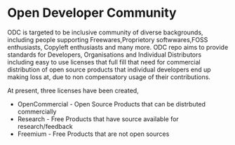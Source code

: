 # Open Developer Community
ODC is targeted to be inclusive community of diverse backgrounds, including people supporting Freewares,Proprietory softwwares,FOSS enthusiasts, Copyleft enthusiasts and many more. ODC repo aims to provide standards for Developers, Organisations and Individual Distributors including easy to use licenses that full fill that need for commercial distribution of open source products that individual developers end up making loss at, due to non compensatory usage of their contributions.

At present, three licenses have been created,

 - OpenCommercial - Open Source Products that can be distrbuted commercially
 - Research - Free Products that have source available for research/feedback
 - Freemium - Free Products that are not open sources

